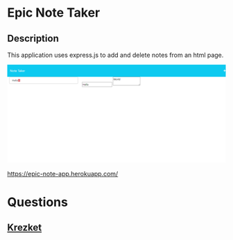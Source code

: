 # Epic Note Taker 
## Description
This application uses express.js to add and delete notes from an html page. 

![alt text](./assets/Screenshot%202023-04-27%20221758.png)

https://epic-note-app.herokuapp.com/
    
# Questions
## [Krezket](https://github.com/krezket) 